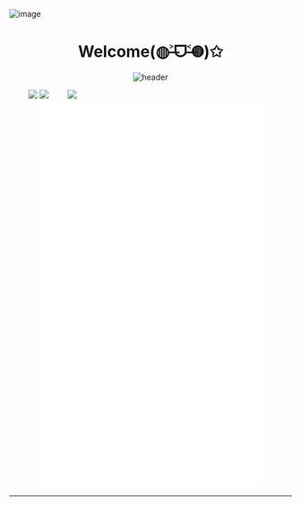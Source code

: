 ![image](https://github.com/zFlqwovo/zFlqwovo/assets/118718052/9c9386fd-36bc-4b57-9da9-c041708cea99)<div align="center">
  <h1>Welcome(◍˃̶ᗜ˂̶◍)✩</h1>

  ![header](https://capsule-render.vercel.app/api?type=waving&color=f5a9b8&height=300&section=header&text=%E4%BD%A0%E5%A5%BD%20qwq&fontSize=36&fontColor=ffffff)

</div>


<img align='right' src='https://bocchi.rocks/assets/img/page/character/hitori/main.png' width='400px'>

<p align="center">
  <img src='https://count.getloli.com/get/@zFlqw?theme=moebooru' width="400px">
<img src="https://github-readme-stats.vercel.app/api?username=zFlqwovo&show_icons=true&count_private=true&icon_color=fdd34f&title_color=f75e4f" width="400px"/>
  <img width="400px" src="./github-metrics.svg" />
</p>

---

<!--
![:zFlqw](https://count.getloli.com/get/@zFlqw?theme=moebooru)

![:fans](https://img.shields.io/badge/dynamic/json?color=FE7398&label=bilibili&prefix=%E7%B2%89%E4%B8%9D%E6%95%B0%3A&query=%24.data.totalSubs&url=https%3A%2F%2Fapi.spencerwoo.com%2Fsubstats%2F%3Fsource%3Dbilibili%26queryKey%3D389353402)
-->
